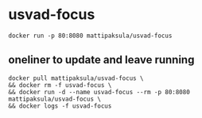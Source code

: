 # usvad-focus

```
docker run -p 80:8080 mattipaksula/usvad-focus
```

## oneliner to update and leave running

```shell
docker pull mattipaksula/usvad-focus \
&& docker rm -f usvad-focus \
&& docker run -d --name usvad-focus --rm -p 80:8080 mattipaksula/usvad-focus \
&& docker logs -f usvad-focus
```
